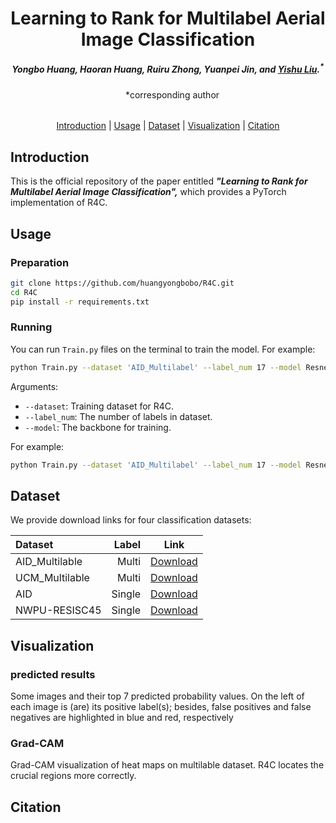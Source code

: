 <div align="center">
<h1>Learning to Rank for Multilabel Aerial Image Classification</h1>

<h5 align="center"><em> Yongbo Huang, Haoran Huang, Ruiru Zhong, Yuanpei Jin, and <a href="http://staff.scnu.edu.cn/yishuliu">Yishu Liu</a>.<sup>*</sup></em></h5>
&emsp;*corresponding author
<h6 </h6>
</div>


<p align="center">
  <a href="#introduction">Introduction</a> |
  <a href="#usage">Usage</a> |
  <a href="#dataset">Dataset</a> |
  <a href="#visualization">Visualization</a> |
  <a href="#citation">Citation</a>
</p>


## Introduction
This is the official repository of the paper entitled ***"Learning to Rank for Multilabel Aerial Image Classification",***
which provides a PyTorch implementation of R4C. 

## Usage

### Preparation 

```bash
git clone https://github.com/huangyongbobo/R4C.git
cd R4C
pip install -r requirements.txt
```

### Running
You can run ``Train.py`` files on the terminal to train the model. For example:
```bash
python Train.py --dataset 'AID_Multilabel' --label_num 17 --model Resnet-50
```
Arguments:
- ``--dataset``: Training dataset for R4C.
- ``--label_num``: The number of labels in dataset.
- ``--model``: The backbone for training.

For example:
```bash
python Train.py --dataset 'AID_Multilabel' --label_num 17 --model Resnet-50
```

## Dataset

We provide download links for four classification datasets:

| Dataset | Label | Link |
|:-|-:|:-:|
| AID_Multilable | Multi | [Download](https://drive.google.com/drive/folders/1he18p2yNI6IjW_cuT2lRs545pQAG7usZ) |
| UCM_Multilable | Multi | [Download](https://bigearth.eu/datasets) |
| AID | Single | [Download](https://opendatalab.com/OpenDataLab/AID) |
| NWPU-RESISC45 | Single | [Download](https://gcheng-nwpu.github.io/#Datasets) |


## Visualization
### predicted results
Some images and their top 7 predicted probability values. On the left of each image is (are) its positive label(s); besides, false positives and false negatives are highlighted in blue and red, respectively

### Grad-CAM
Grad-CAM visualization of heat maps on multilable dataset. R4C locates the crucial regions more correctly.

## Citation
